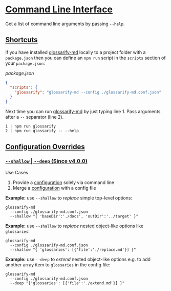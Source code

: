 # [Command Line Interface](#command-line-interface)

Get a list of command line arguments by passing `--help`.

## [Shortcuts](#shortcuts)

If you have installed [glossarify-md][1] locally to a project folder with a `package.json` then you can define an `npm run` script in the `scripts` section of your `package.json`:

*package.json*

```json
{
  "scripts": {
    "glossarify": "glossarify-md --config ./glossarify-md.conf.json"
  }
}
```

Next time you can run [glossarify-md][1] by just typing line 1. Pass arguments after a `--` separator (line 2).

    1 | npm run glossarify
    2 | npm run glossarify -- --help

## [Configuration Overrides](#configuration-overrides)

### [`--shallow` | `--deep` (Since v4.0.0)](#--shallow----deep-since-v400)

Use Cases

1.  Provide a [configuration][2] solely via command line
2.  Merge a [configuration][2] with a config file

**Example:** use `--shallow` to *replace* simple top-level options:

    glossarify-md
      --config ./glossarify-md.conf.json
      --shallow "{ 'baseDir':'./docs', 'outDir':'../target' }"

**Example:** use `--shallow` to *replace* nested object-like options like `glossaries`:

    glossarify-md
      --config ./glossarify-md.conf.json
      --shallow "{ 'glossaries': [{'file':'./replace.md'}] }"

**Example:** use `--deep` to *extend* nested object-like options e.g. to add another array item to `glossaries` in the config file:

    glossarify-md
      --config ./glossarify-md.conf.json
      --deep "{'glossaries': [{'file':'./extend.md'}] }"

[1]: https://github.com/about-code/glossarify-md "This project."

[2]: https://github.com/about-code/glossarify-md/tree/master/conf/README.md
